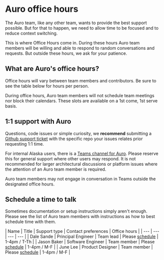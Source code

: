 # Auro office hours

The Auro team, like any other team, wants to provide the best support possible. But for that to happen, we need to allow time to be focused and to reduce context switching.

This is where Office Hours come in. During these hours Auro team members will be willing and able to respond to random conversations and requests. But outside these hours, we ask for your patience.

## What are Auro's office hours?

<!-- Simply put, Monday, Tuesday, Thursday and Friday, 1pm - 4pm Pacific time. Wednesday's are reserved for team planning days. -->

Office hours will vary between team members and contributors. Be sure to see the table below for hours per person.

During office hours, Auro team members will not schedule team meetings nor block their calendars. These slots are available on a 1st come, 1st serve basis.


## 1:1 support with Auro

Questions, code issues or simple curiosity, we **recommend** submitting a [Github support ticket](/component-status) with the specific repo your issues relates prior requesting 1:1 time.

For internal Alaska users, there is a [Teams channel for Auro](https://teams.microsoft.com/l/channel/19%3a5df2ca021a6548c4af54256bbc737129%40thread.skype/Auro%2520(public)?groupId=3a6a4783-59c6-496a-a20c-ab306461a894&tenantId=0f44c5d4-42b0-45c2-bf55-d0fea8430d33). Please reserve this for general support where other users may respond. It is not recommended for larger architectural discussions or platform issues where the attention of an Auro team member is required.

Auro team members may not engage in conversation in Teams outside the designated office hours.

## Schedule a time to talk

Sometimes documentation or setup instructions simply aren't enough. Please see the list of Auro team members with instructions as how to best schedule time with them.

| Name | Title | Support type | Contact preferences | Office hours |
| --- | --- | --- | --- |
| Dale Sande | Principal Engineer | Team lead | Please [schedule](https://calendly.com/dalesande) | 1-4pm / T-Th |
| Jason Baker | Software Engineer | Team member | Please [schedule](https://calendly.com/jason-baker-alaskaair) | 1-4pm / M-F |
| June Lee | Product Designer | Team member | Please [schedule](https://calendly.com/leejune) | 1-4pm / M-F |
